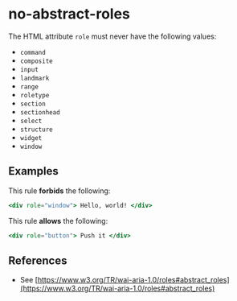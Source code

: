 # no-abstract-roles

The HTML attribute `role` must never have the following values:

* `command`
* `composite`
* `input`
* `landmark`
* `range`
* `roletype`
* `section`
* `sectionhead`
* `select`
* `structure`
* `widget`
* `window`

## Examples

This rule **forbids** the following:

```hbs
<div role="window"> Hello, world! </div>
```

This rule **allows** the following:

```hbs
<div role="button"> Push it </div>
```

## References

* See [https://www.w3.org/TR/wai-aria-1.0/roles#abstract_roles](https://www.w3.org/TR/wai-aria-1.0/roles#abstract_roles)
